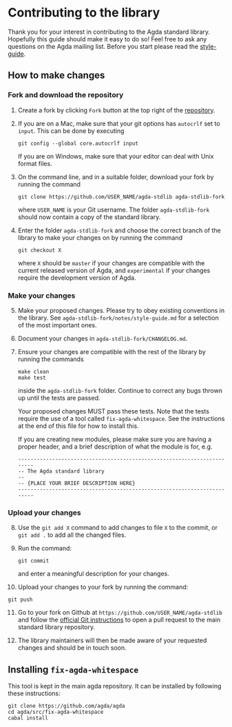 Contributing to the library
===========================

Thank you for your interest in contributing to the Agda standard library.
Hopefully this guide should make it easy to do so! Feel free to ask any
questions on the Agda mailing list. Before you start please read the
[style-guide](https://github.com/agda/agda-stdlib/blob/master/notes/style-guide.md).

How to make changes
-------------------

### Fork and download the repository

1. Create a fork by clicking `Fork` button at the top right of the
   [repository](https://github.com/agda/agda-stdlib).

2. If you are on a Mac, make sure that your git options has `autocrlf`
   set  to `input`.  This can be done by executing
   ```
   git config --global core.autocrlf input
   ```
   If you are on Windows, make sure that your editor can deal with Unix
   format files.

3. On the command line, and in a suitable folder, download your fork by
   running the command
   ```
   git clone https://github.com/USER_NAME/agda-stdlib agda-stdlib-fork
   ```

   where `USER_NAME` is your Git username. The folder `agda-stdlib-fork`
   should now contain a copy of the standard library.

4. Enter the folder `agda-stdlib-fork` and choose the correct branch of
   the library to make your changes on by running the command
   ```
   git checkout X
   ```
   where `X` should be `master` if your changes are compatible with the
   current released version of Agda, and `experimental` if your changes
   require the development version of Agda.

### Make your changes

5. Make your proposed changes. Please try to obey existing conventions
   in the library. See `agda-stdlib-fork/notes/style-guide.md` for a
   selection of the most important ones.

6. Document your changes in `agda-stdlib-fork/CHANGELOG.md`.

7. Ensure your changes are compatible with the rest of the library by
   running the commands
   ```
   make clean
   make test
   ```
   inside the `agda-stdlib-fork` folder. Continue to correct any bugs
   thrown up until the tests are passed.

   Your proposed changes MUST pass these tests. Note that the tests
   require the use of a tool called `fix-agda-whitespace`. See the
   instructions at the end of this file for how to install this.

   If you are creating new modules, please make sure you are having a
   proper header, and a brief description of what the module is for, e.g.
   ```
   ------------------------------------------------------------------------
   -- The Agda standard library
   --
   -- {PLACE YOUR BRIEF DESCRIPTION HERE}
   ------------------------------------------------------------------------
   ```

### Upload your changes

8. Use the `git add X` command to add changes to file `X` to the commit,
   or `git add .` to add all the changed files.

9. Run the command:
   ```
   git commit
   ```
   and enter a meaningful description for your changes.

10. Upload your changes to your fork by running the command:
   ```
   git push
   ```

11. Go to your fork on Github at `https://github.com/USER_NAME/agda-stdlib`
        and follow the [official Git instructions](https://help.github.com/en/articles/creating-a-pull-request-from-a-fork)
        to open a pull request to the main standard library repository.

12. The library maintainers will then be made aware of your requested
        changes and should be in touch soon.

Installing `fix-agda-whitespace`
--------------------------------

This tool is kept in the main agda repository. It can be installed by
following these instructions:
   ```
   git clone https://github.com/agda/agda
   cd agda/src/fix-agda-whitespace
   cabal install
   ```

